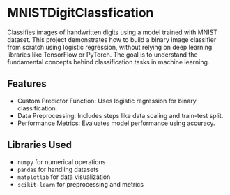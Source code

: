 # MNISTDigitClassfication
Classifies images of handwritten digits using a model trained with MNIST dataset. This project demonstrates how to build a binary image classifier from scratch using logistic regression, without relying on deep learning libraries like TensorFlow or PyTorch. The goal is to understand the fundamental concepts behind classification tasks in machine learning.

## Features
- Custom Predictor Function: Uses logistic regression for binary classification.
- Data Preprocessing: Includes steps like data scaling and train-test split.
- Performance Metrics: Evaluates model performance using accuracy.

## Libraries Used
- ```numpy``` for numerical operations
- ```pandas``` for handling datasets
- ```matplotlib``` for data visualization
- ```scikit-learn``` for preprocessing and metrics